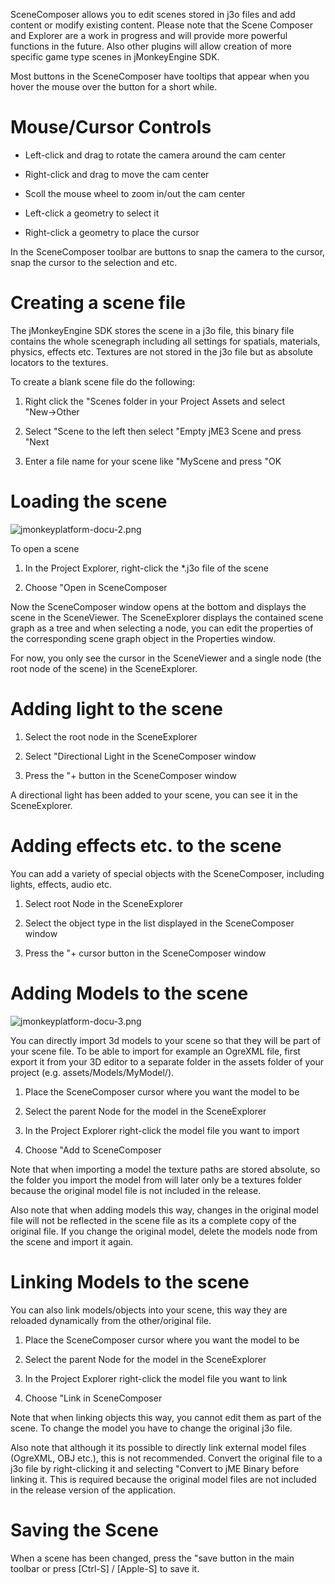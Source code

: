 SceneComposer allows you to edit scenes stored in j3o files and add
content or modify existing content. Please note that the Scene Composer
and Explorer are a work in progress and will provide more powerful
functions in the future. Also other plugins will allow creation of more
specific game type scenes in jMonkeyEngine SDK.

Most buttons in the SceneComposer have tooltips that appear when you
hover the mouse over the button for a short while.

Mouse/Cursor Controls
=====================

-   Left-click and drag to rotate the camera around the cam center

-   Right-click and drag to move the cam center

-   Scoll the mouse wheel to zoom in/out the cam center

-   Left-click a geometry to select it

-   Right-click a geometry to place the cursor

In the SceneComposer toolbar are buttons to snap the camera to the
cursor, snap the cursor to the selection and etc.

Creating a scene file
=====================

The jMonkeyEngine SDK stores the scene in a j3o file, this binary file
contains the whole scenegraph including all settings for spatials,
materials, physics, effects etc. Textures are not stored in the j3o file
but as absolute locators to the textures.

To create a blank scene file do the following:

1.  Right click the "Scenes folder in your Project Assets and select
    "New→Other

2.  Select "Scene to the left then select "Empty jME3 Scene and press
    "Next

3.  Enter a file name for your scene like "MyScene and press "OK

Loading the scene
=================

![jmonkeyplatform-docu-2.png](../sdk/jmonkeyplatform-docu-2.png)

To open a scene

1.  In the Project Explorer, right-click the \*.j3o file of the scene

2.  Choose "Open in SceneComposer

Now the SceneComposer window opens at the bottom and displays the scene
in the SceneViewer. The SceneExplorer displays the contained scene graph
as a tree and when selecting a node, you can edit the properties of the
corresponding scene graph object in the Properties window.

For now, you only see the cursor in the SceneViewer and a single node
(the root node of the scene) in the SceneExplorer.

Adding light to the scene
=========================

1.  Select the root node in the SceneExplorer

2.  Select "Directional Light in the SceneComposer window

3.  Press the "+ button in the SceneComposer window

A directional light has been added to your scene, you can see it in the
SceneExplorer.

Adding effects etc. to the scene
================================

You can add a variety of special objects with the SceneComposer,
including lights, effects, audio etc.

1.  Select root Node in the SceneExplorer

2.  Select the object type in the list displayed in the SceneComposer
    window

3.  Press the "+ cursor button in the SceneComposer window

Adding Models to the scene
==========================

![jmonkeyplatform-docu-3.png](../sdk/jmonkeyplatform-docu-3.png)

You can directly import 3d models to your scene so that they will be
part of your scene file. To be able to import for example an OgreXML
file, first export it from your 3D editor to a separate folder in the
assets folder of your project (e.g. assets/Models/MyModel/).

1.  Place the SceneComposer cursor where you want the model to be

2.  Select the parent Node for the model in the SceneExplorer

3.  In the Project Explorer right-click the model file you want to
    import

4.  Choose "Add to SceneComposer

Note that when importing a model the texture paths are stored absolute,
so the folder you import the model from will later only be a textures
folder because the original model file is not included in the release.

Also note that when adding models this way, changes in the original
model file will not be reflected in the scene file as its a complete
copy of the original file. If you change the original model, delete the
models node from the scene and import it again.

Linking Models to the scene
===========================

You can also link models/objects into your scene, this way they are
reloaded dynamically from the other/original file.

1.  Place the SceneComposer cursor where you want the model to be

2.  Select the parent Node for the model in the SceneExplorer

3.  In the Project Explorer right-click the model file you want to link

4.  Choose "Link in SceneComposer

Note that when linking objects this way, you cannot edit them as part of
the scene. To change the model you have to change the original j3o file.

Also note that although it its possible to directly link external model
files (OgreXML, OBJ etc.), this is not recommended. Convert the original
file to a j3o file by right-clicking it and selecting "Convert to jME
Binary before linking it. This is required because the original model
files are not included in the release version of the application.

Saving the Scene
================

When a scene has been changed, press the "save button in the main
toolbar or press \[Ctrl-S\] / \[Apple-S\] to save it.
